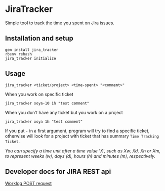 # JiraTracker

Simple tool to track the time you spent on Jira issues.

## Installation and setup

```
gem install jira_tracker
rbenv rehash
jira_tracker initialize
```

## Usage

```
jira_tracker <ticket/project> <time-spent> "<comment>"
```

When you work on specific ticket

```
jira_tracker xoya-10 1h "test comment"
```

When you don't have any ticket but you work on a project

```
jira_tracker xoya 1h "test comment"
```


If you put `-` in a first argument, program will try to find a specific ticket, 
otherwise will look for a project with ticket that has summary `Time Tracking Ticket`. 

*You can specify a time unit after a time value 'X', such as Xw, Xd, Xh or Xm,
to represent weeks (w), days (d), hours (h) and minutes (m), respectively.*


## Developer docs for JIRA REST api

[Worklog POST request](https://docs.atlassian.com/jira/REST/latest/#idp2062512)
